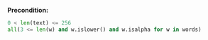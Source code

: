 **Precondition:**

```python
0 < len(text) <= 256
all(3 <= len(w) and w.islower() and w.isalpha for w in words)
```